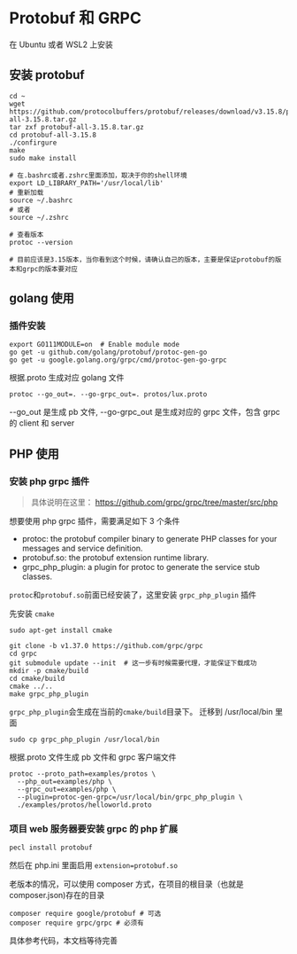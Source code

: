 # Protobuf 和 GRPC

在 Ubuntu 或者 WSL2 上安装

## 安装 protobuf

```
cd ~
wget https://github.com/protocolbuffers/protobuf/releases/download/v3.15.8/protobuf-all-3.15.8.tar.gz
tar zxf protobuf-all-3.15.8.tar.gz
cd protobuf-all-3.15.8
./confirgure
make
sudo make install

# 在.bashrc或者.zshrc里面添加，取决于你的shell环境
export LD_LIBRARY_PATH='/usr/local/lib'
# 重新加载
source ~/.bashrc
# 或者
source ~/.zshrc

# 查看版本
protoc --version

# 目前应该是3.15版本，当你看到这个时候，请确认自己的版本，主要是保证protobuf的版本和grpc的版本要对应

```

## golang 使用

### 插件安装

```
export GO111MODULE=on  # Enable module mode
go get -u github.com/golang/protobuf/protoc-gen-go
go get -u google.golang.org/grpc/cmd/protoc-gen-go-grpc
```

根据.proto 生成对应 golang 文件

```
protoc --go_out=. --go-grpc_out=. protos/lux.proto
```

--go_out 是生成 pb 文件, --go-grpc_out 是生成对应的 grpc 文件，包含 grpc 的 client 和 server

## PHP 使用

### 安装 php grpc 插件

> 具体说明在这里： https://github.com/grpc/grpc/tree/master/src/php

想要使用 php grpc 插件，需要满足如下 3 个条件

- protoc: the protobuf compiler binary to generate PHP classes for your messages and service definition.
- protobuf.so: the protobuf extension runtime library.
- grpc_php_plugin: a plugin for protoc to generate the service stub classes.

`protoc`和`protobuf.so`前面已经安装了，这里安装 `grpc_php_plugin` 插件

先安装 `cmake`

```
sudo apt-get install cmake
```

```
git clone -b v1.37.0 https://github.com/grpc/grpc
cd grpc
git submodule update --init  # 这一步有时候需要代理，才能保证下载成功
mkdir -p cmake/build
cd cmake/build
cmake ../..
make grpc_php_plugin
```

`grpc_php_plugin`会生成在当前的`cmake/build`目录下。 迁移到 /usr/local/bin 里面

```
sudo cp grpc_php_plugin /usr/local/bin
```

根据.proto 文件生成 pb 文件和 grpc 客户端文件

```
protoc --proto_path=examples/protos \
  --php_out=examples/php \
  --grpc_out=examples/php \
  --plugin=protoc-gen-grpc=/usr/local/bin/grpc_php_plugin \
  ./examples/protos/helloworld.proto
```

### 项目 web 服务器要安装 grpc 的 php 扩展

```
pecl install protobuf
```

然后在 php.ini 里面启用 `extension=protobuf.so`

老版本的情况，可以使用 composer 方式，在项目的根目录（也就是 composer.json)存在的目录

```
composer require google/protobuf # 可选
composer require grpc/grpc # 必须有
```

具体参考代码，本文档等待完善
